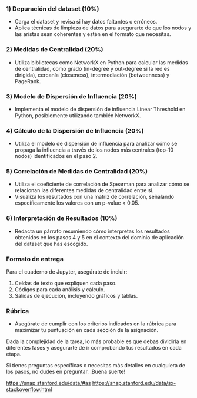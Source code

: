 ### 1) Depuración del dataset (10%)
- Carga el dataset y revisa si hay datos faltantes o erróneos.
- Aplica técnicas de limpieza de datos para asegurarte de que los nodos y las aristas sean coherentes y estén en el formato que necesitas.

### 2) Medidas de Centralidad (20%)
- Utiliza bibliotecas como NetworkX en Python para calcular las medidas de centralidad, como grado (in-degree y out-degree si la red es dirigida), cercanía (closeness), intermediación (betweenness) y PageRank.

### 3) Modelo de Dispersión de Influencia (20%)
- Implementa el modelo de dispersión de influencia Linear Threshold en Python, posiblemente utilizando también NetworkX.

### 4) Cálculo de la Dispersión de Influencia (20%)
- Utiliza el modelo de dispersión de influencia para analizar cómo se propaga la influencia a través de los nodos más centrales (top-10 nodos) identificados en el paso 2.

### 5) Correlación de Medidas de Centralidad (20%)
- Utiliza el coeficiente de correlación de Spearman para analizar cómo se relacionan las diferentes medidas de centralidad entre sí.
- Visualiza los resultados con una matriz de correlación, señalando específicamente los valores con un p-value < 0.05.

### 6) Interpretación de Resultados (10%)
- Redacta un párrafo resumiendo cómo interpretas los resultados obtenidos en los pasos 4 y 5 en el contexto del dominio de aplicación del dataset que has escogido.

### Formato de entrega
Para el cuaderno de Jupyter, asegúrate de incluir:
1) Celdas de texto que expliquen cada paso.
2) Códigos para cada análisis y cálculo.
3) Salidas de ejecución, incluyendo gráficos y tablas.

### Rúbrica
- Asegúrate de cumplir con los criterios indicados en la rúbrica para maximizar tu puntuación en cada sección de la asignación.

Dada la complejidad de la tarea, lo más probable es que debas dividirla en diferentes fases y asegurarte de ir comprobando tus resultados en cada etapa.

Si tienes preguntas específicas o necesitas más detalles en cualquiera de los pasos, no dudes en preguntar. ¡Buena suerte!



https://snap.stanford.edu/data/#as
https://snap.stanford.edu/data/sx-stackoverflow.html
